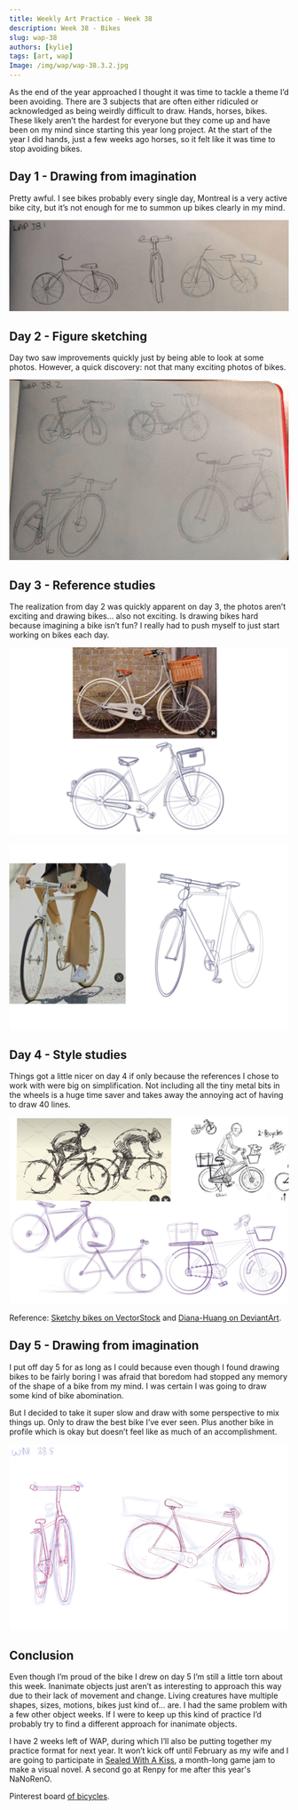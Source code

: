 ```yaml
---
title: Weekly Art Practice - Week 38
description: Week 38 - Bikes
slug: wap-38
authors: [kylie]
tags: [art, wap]
Image: /img/wap/wap-38.3.2.jpg
---
```


As the end of the year approached I thought it was time to tackle a theme I’d been avoiding. There are 3 subjects that are often either ridiculed or acknowledged as being weirdly difficult to draw. Hands, horses, bikes. These likely aren’t the hardest for everyone but they come up and have been on my mind since starting this year long project. At the start of the year I did hands, just a few weeks ago horses, so it felt like it was time to stop avoiding bikes.

## Day 1 - Drawing from imagination

Pretty awful. I see bikes probably every single day, Montreal is a very active bike city, but it’s not enough for me to summon up bikes clearly in my mind. 

![](/img/wap/wap-38.1.jpg)

<!--truncate-->

## Day 2 - Figure sketching

Day two saw improvements quickly just by being able to look at some photos. However, a quick discovery: not that many exciting photos of bikes.

![Quick hand sketches using references](/img/wap/wap-38.2.jpg)

## Day 3 - Reference studies

The realization from day 2 was quickly apparent on day 3, the photos aren’t exciting and drawing bikes… also not exciting. Is drawing bikes hard because imagining a bike isn’t fun? I really had to push myself to just start working on bikes each day.

![](/img/wap/wap-38.3.1.jpg)

![](/img/wap/wap-38.3.2.jpg)

## Day 4 - Style studies

Things got a little nicer on day 4 if only because the references I chose to work with were big on simplification. Not including all the tiny metal bits in the wheels is a huge time saver and takes away the annoying act of having to draw 40 lines.

![](/img/wap/wap-38.4.jpg)

Reference: [Sketchy bikes on VectorStock](https://www.vectorstock.com/royalty-free-vector/bicyclist-rider-mans-bike-hand-drawn-sketch-vector-6224107) and [Diana-Huang on DeviantArt](https://www.deviantart.com/diana-huang/art/Draw-People-on-Bicycles-and-Tricycles-510867169).

## Day 5 - Drawing from imagination

I put off day 5 for as long as I could because even though I found drawing bikes to be fairly boring I was afraid that boredom had stopped any memory of the shape of a bike from my mind. I was certain I was going to draw some kind of bike abomination. 

But I decided to take it super slow and draw with some perspective to mix things up. Only to draw the best bike I’ve ever seen. Plus another bike in profile which is okay but doesn’t feel like as much of an accomplishment.

![](/img/wap/wap-38.5.jpg)

## Conclusion

Even though I’m proud of the bike I drew on day 5 I’m still a little torn about this week. Inanimate objects just aren’t as interesting to approach this way due to their lack of movement and change. Living creatures have multiple shapes, sizes, motions, bikes just kind of… are. I had the same problem with a few other object weeks. If I were to keep up this kind of practice I’d probably try to find a different approach for inanimate objects.

I have 2 weeks left of WAP, during which I’ll also be putting together my practice format for next year. It won’t kick off until February as my wife and I are going to participate in [Sealed With A Kiss](https://itch.io/jam/swakjam-2025), a month-long game jam to make a visual novel. A second go at Renpy for me after this year's NaNoRenO.

Pinterest board [of bicycles](https://ca.pinterest.com/maeanu3639/wap-bicycle/).
